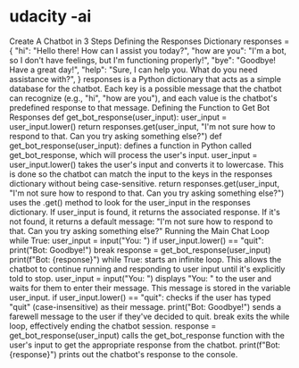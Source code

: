 # udacity -ai
Create A Chatbot in 3 Steps
Defining the Responses Dictionary
responses = {
"hi": "Hello there! How can I assist you today?",
"how are you": "I'm a bot, so I don't have feelings, but I'm functioning properly!",
"bye": "Goodbye! Have a great day!",
"help": "Sure, I can help you. What do you need assistance with?",
}
responses is a Python dictionary that acts as a simple database for the chatbot. Each key is a possible message that the chatbot can recognize (e.g., "hi", "how are you"), and each value is the chatbot's predefined response to that message.
Defining the Function to Get Bot Responses
def get_bot_response(user_input):
user_input = user_input.lower()
return responses.get(user_input, "I'm not sure how to respond to that. Can you try asking something else?")
def get_bot_response(user_input): defines a function in Python called get_bot_response, which will process the user's input.
user_input = user_input.lower() takes the user's input and converts it to lowercase. This is done so the chatbot can match the input to the keys in the responses dictionary without being case-sensitive.
return responses.get(user_input, "I'm not sure how to respond to that. Can you try asking something else?") uses the .get() method to look for the user_input in the responses dictionary. If user_input is found, it returns the associated response. If it's not found, it returns a default message: "I'm not sure how to respond to that. Can you try asking something else?"
Running the Main Chat Loop
while True:
user_input = input("You: ")
if user_input.lower() == "quit":
print("Bot: Goodbye!")
break
response = get_bot_response(user_input)
print(f"Bot: {response}")
while True: starts an infinite loop. This allows the chatbot to continue running and responding to user input until it's explicitly told to stop.
user_input = input("You: ") displays "You: " to the user and waits for them to enter their message. This message is stored in the variable user_input.
if user_input.lower() == "quit": checks if the user has typed "quit" (case-insensitive) as their message.
print("Bot: Goodbye!") sends a farewell message to the user if they've decided to quit.
break exits the while loop, effectively ending the chatbot session.
response = get_bot_response(user_input) calls the get_bot_response function with the user's input to get the appropriate response from the chatbot.
print(f"Bot: {response}") prints out the chatbot's response to the console.
